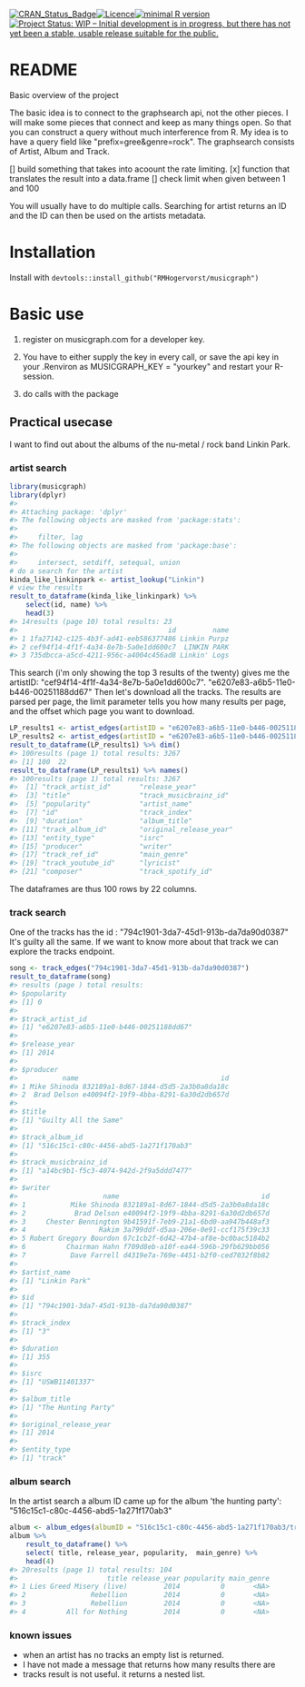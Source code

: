 
[![CRAN\_Status\_Badge](http://www.r-pkg.org/badges/version/musicgraph)](https://cran.r-project.org/package=musicgraph)[![Licence](https://img.shields.io/badge/licence-GPL--3-blue.svg)](https://www.gnu.org/licenses/gpl-3.0.en.html)[![minimal R version](https://img.shields.io/badge/R%3E%3D-3.2-6666ff.svg)](https://cran.r-project.org/)[![Project Status: WIP – Initial development is in progress, but there has not yet been a stable, usable release suitable for the public.](http://www.repostatus.org/badges/latest/wip.svg)](http://www.repostatus.org/#wip)

<!-- README.md is generated from README.Rmd. Please edit that file -->
README
======

Basic overview of the project

The basic idea is to connect to the graphsearch api, not the other pieces. I will make some pieces that connect and keep as many things open. So that you can construct a query without much interference from R. My idea is to have a query field like "prefix=gree&genre=rock". The graphsearch consists of Artist, Album and Track.

\[\] build something that takes into acoount the rate limiting. \[x\] function that translates the result into a data.frame \[\] check limit when given between 1 and 100

You will usually have to do multiple calls. Searching for artist returns an ID and the ID can then be used on the artists metadata.

Installation
============

Install with `devtools::install_github("RMHogervorst/musicgraph")`

Basic use
=========

1.  register on musicgraph.com for a developer key.
2.  You have to either supply the key in every call, or save the api key in your .Renviron as MUSICGRAPH\_KEY = "yourkey" and restart your R-session.

3.  do calls with the package

Practical usecase
-----------------

I want to find out about the albums of the nu-metal / rock band Linkin Park.

### artist search

``` r
library(musicgraph)
library(dplyr)
#> 
#> Attaching package: 'dplyr'
#> The following objects are masked from 'package:stats':
#> 
#>     filter, lag
#> The following objects are masked from 'package:base':
#> 
#>     intersect, setdiff, setequal, union
# do a search for the artist
kinda_like_linkinpark <- artist_lookup("Linkin")
# view the results
result_to_dataframe(kinda_like_linkinpark) %>% 
    select(id, name) %>% 
    head(3)
#> 14results (page 10) total results: 23
#>                                     id         name
#> 1 1fa27142-c125-4b3f-ad41-eeb586377486 Linkin Purpz
#> 2 cef94f14-4f1f-4a34-8e7b-5a0e1dd600c7  LINKIN PARK
#> 3 735dbcca-a5cd-4211-956c-a4004c456ad8 Linkin' Logs
```

This search (i'm only showing the top 3 results of the twenty) gives me the artistID: "cef94f14-4f1f-4a34-8e7b-5a0e1dd600c7". "e6207e83-a6b5-11e0-b446-00251188dd67" Then let's download all the tracks. The results are parsed per page, the limit parameter tells you how many results per page, and the offset which page you want to download.

``` r
LP_results1 <- artist_edges(artistID = "e6207e83-a6b5-11e0-b446-00251188dd67/tracks", limit = 100)
LP_results2 <- artist_edges(artistID = "e6207e83-a6b5-11e0-b446-00251188dd67/tracks", limit = 100, offset = 2)
result_to_dataframe(LP_results1) %>% dim()
#> 100results (page 1) total results: 3267
#> [1] 100  22
result_to_dataframe(LP_results1) %>% names()
#> 100results (page 1) total results: 3267
#>  [1] "track_artist_id"       "release_year"         
#>  [3] "title"                 "track_musicbrainz_id" 
#>  [5] "popularity"            "artist_name"          
#>  [7] "id"                    "track_index"          
#>  [9] "duration"              "album_title"          
#> [11] "track_album_id"        "original_release_year"
#> [13] "entity_type"           "isrc"                 
#> [15] "producer"              "writer"               
#> [17] "track_ref_id"          "main_genre"           
#> [19] "track_youtube_id"      "lyricist"             
#> [21] "composer"              "track_spotify_id"
```

The dataframes are thus 100 rows by 22 columns.

### track search

One of the tracks has the id : "794c1901-3da7-45d1-913b-da7da90d0387" It's guilty all the same. If we want to know more about that track we can explore the tracks endpoint.

``` r
song <- track_edges("794c1901-3da7-45d1-913b-da7da90d0387")
result_to_dataframe(song)
#> results (page ) total results:
#> $popularity
#> [1] 0
#> 
#> $track_artist_id
#> [1] "e6207e83-a6b5-11e0-b446-00251188dd67"
#> 
#> $release_year
#> [1] 2014
#> 
#> $producer
#>           name                                   id
#> 1 Mike Shinoda 832189a1-8d67-1844-d5d5-2a3b0a8da18c
#> 2  Brad Delson e40094f2-19f9-4bba-8291-6a30d2db657d
#> 
#> $title
#> [1] "Guilty All the Same"
#> 
#> $track_album_id
#> [1] "516c15c1-c80c-4456-abd5-1a271f170ab3"
#> 
#> $track_musicbrainz_id
#> [1] "a14bc9b1-f5c3-4074-942d-2f9a5ddd7477"
#> 
#> $writer
#>                     name                                   id
#> 1           Mike Shinoda 832189a1-8d67-1844-d5d5-2a3b0a8da18c
#> 2            Brad Delson e40094f2-19f9-4bba-8291-6a30d2db657d
#> 3     Chester Bennington 9b41591f-7eb9-21a1-6bd0-aa947b448af3
#> 4                  Rakim 3a799ddf-d5aa-206e-0e91-ccf175f39c33
#> 5 Robert Gregory Bourdon 67c1cb2f-6d42-47b4-af8e-bc0bac5184b2
#> 6          Chairman Hahn f709d8eb-a10f-ea44-596b-29fb629bb056
#> 7           Dave Farrell d4319e7a-769e-4451-b2f0-ced7032f8b82
#> 
#> $artist_name
#> [1] "Linkin Park"
#> 
#> $id
#> [1] "794c1901-3da7-45d1-913b-da7da90d0387"
#> 
#> $track_index
#> [1] "3"
#> 
#> $duration
#> [1] 355
#> 
#> $isrc
#> [1] "USWB11401337"
#> 
#> $album_title
#> [1] "The Hunting Party"
#> 
#> $original_release_year
#> [1] 2014
#> 
#> $entity_type
#> [1] "track"
```

### album search

In the artist search a album ID came up for the album 'the hunting party': "516c15c1-c80c-4456-abd5-1a271f170ab3"

``` r
album <- album_edges(albumID = "516c15c1-c80c-4456-abd5-1a271f170ab3/tracks")
album %>% 
    result_to_dataframe() %>% 
    select( title, release_year, popularity,  main_genre) %>% 
    head(4)
#> 20results (page 1) total results: 104
#>                      title release_year popularity main_genre
#> 1 Lies Greed Misery (live)         2014          0       <NA>
#> 2                Rebellion         2014          0       <NA>
#> 3                Rebellion         2014          0       <NA>
#> 4          All for Nothing         2014          0       <NA>
```

### known issues

-   when an artist has no tracks an empty list is returned.
-   I have not made a message that returns how many results there are
-   tracks result is not useful. it returns a nested list.
